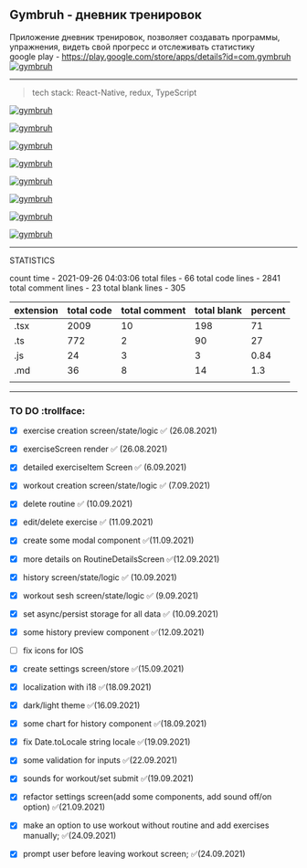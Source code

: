 ## Gymbruh - дневник тренировок

Приложение дневник тренировок, позволяет создавать программы, упражнения, видеть свой прогресс и отслеживать статистику\
google play - https://play.google.com/store/apps/details?id=com.gymbruh
[![gymbruh](https://i.yapx.ru/OVV0wm.jpg "google play")](https://i.yapx.ru/OVV0wm.jpg)
***

>tech stack:
React-Native, redux, TypeScript

[![gymbruh](https://i.yapx.ru/OTGSWl.jpg "home screen")](https://i.yapx.ru/OTGSW.jpg)

[![gymbruh](https://i.yapx.ru/OTGSXl.jpg "settings screen")](https://i.yapx.ru/OTGSXl.jpg)

[![gymbruh](https://i.yapx.ru/OTGSUl.jpg "create routine screen")](https://i.yapx.ru/OTGSUl.jpg)

[![gymbruh](https://i.yapx.ru/OTGSVl.jpg "workout screen")](https://i.yapx.ru/OTGSVl.jpg)

[![gymbruh](https://i.yapx.ru/OTGSYl.jpg "history screen")](https://i.yapx.ru/OTGSYl.jpg)

[![gymbruh](https://i.yapx.ru/OTGSZl.jpg "history screen2")](https://i.yapx.ru/OTGSZl.jpg)

[![gymbruh](https://i.yapx.ru/OTGScl.jpg "exercise detailed screen")](https://i.yapx.ru/OTGScl.jpg)

[![gymbruh](https://i.yapx.ru/OTGSal.jpg "routine detailed screen")](https://i.yapx.ru/OTGSal.jpg)

***

STATISTICS

count time - 2021-09-26 04:03:06
total files - 66
total code lines - 2841
total comment lines - 23
total blank lines - 305

|extension | total code | total comment | total blank | percent|
|----|----|----|----|----|
|.tsx | 2009 | 10 | 198 | 71|
|.ts | 772 | 2 | 90 | 27|
|.js | 24 | 3 | 3 | 0.84|
|.md | 36 | 8 | 14 | 1.3|
|||||

***

### TO DO :trollface:

- [x] exercise creation screen/state/logic ✅ (26.08.2021)
- [x] exerciseScreen render ✅ (26.08.2021)
- [x] detailed exerciseItem Screen ✅ (6.09.2021)
- [x] workout  creation screen/state/logic ✅ (7.09.2021)
- [x] delete routine ✅ (10.09.2021)
- [x] edit/delete exercise  ✅ (11.09.2021)
- [x] create some modal component  ✅(11.09.2021)
- [x] more details on RoutineDetailsScreen ✅(12.09.2021)
- [x] history screen/state/logic ✅ (10.09.2021)
- [x] workout sesh screen/state/logic ✅ (9.09.2021)
- [x] set async/persist  storage for all data ✅ (10.09.2021)
- [x] some history preview component ✅(12.09.2021)
- [ ] fix icons for IOS
- [x] create settings screen/store   ✅(15.09.2021)
- [x] localization with i18   ✅(18.09.2021)
- [x] dark/light theme  ✅(16.09.2021)
- [x] some chart for history component   ✅(18.09.2021)
- [x] fix Date.toLocale string locale  ✅(19.09.2021)
- [x] some validation for inputs  ✅(22.09.2021)
- [x] sounds for workout/set submit ✅(19.09.2021)
- [x] refactor settings screen(add some components, add sound off/on option) ✅(21.09.2021)
- [x] make an option to use workout without routine and add exercises manually;  ✅(24.09.2021)
- [x] prompt user before leaving workout screen; ✅(24.09.2021)


